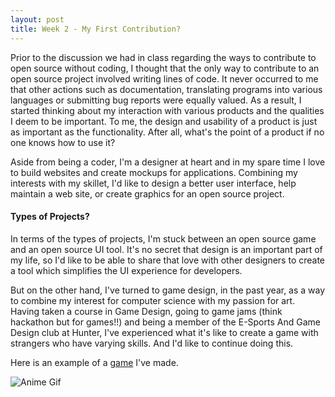 ```yaml
---
layout: post
title: Week 2 - My First Contribution?
---
```



Prior to the discussion we had in class regarding the ways to contribute to open source without coding, I thought that the only way to contribute to an open source project involved writing lines of code. It never occurred to me that other actions such as documentation, translating programs into various languages or submitting bug reports were equally valued. As a result, I started thinking about my interaction with various products and the qualities I deem to be important. To me, the design and usability of a product is just as important as the functionality. After all, what's the point of a product if no one knows how to use it?

Aside from being a coder, I'm a designer at heart and in my spare time I love to build websites and create mockups for applications. 
Combining my interests with my skillet, I'd like to design a better user interface, help maintain a web site, or create graphics for an open source project.

#### Types of Projects?

In terms of the types of projects, I'm stuck between an open source game and an open source UI tool. It's no secret that design is an important part of my life, so I'd like to be able to share that love with other designers to create a tool which simplifies the UI experience for developers. 

But on the other hand, I've turned to game design, in the past year, as a way to combine my interest for computer science with my passion for art. Having taken a course in Game Design, going to game jams (think hackathon but for games!!) and being a member of the E-Sports And Game Design club at Hunter, I've experienced what it's like to create a game with strangers who have varying skills. And I'd like to continue doing this.

Here is an example of a [game] I've made.

![Anime Gif](https://i.pinimg.com/originals/b6/da/af/b6daafd170aa620d4849ac04232c528f.gif)




[How to Contribute to Open Source Without Coding]: https://icontribute.wordpress.com/how-to-contribute-to-open-source-without-coding/
[game]: https://lawrencecastillo.itch.io/timbys-pizza-run
